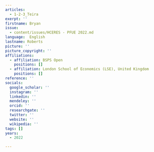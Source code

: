 ```yaml
---
articles:
  - 1-2-3_Teira
exerpt: ''
firstname: Bryan
issue:
  - content/issues/HCERES - PFUE 2022.md
language:  English
lastname: Roberts
picture: ''
picture_copyright: ''
affiliations:
  - affiliation: BSPS Open
    positions: []
  - affiliation: London School of Economics (LSE), United Kingdom
    positions: []
reference: ''
socials:
  google_scholar: ''
  instagram: ''
  linkedin: ''
  mendeley: ''
  orcid: ''
  researchgate: ''
  twitter: ''
  website: ''
  wikipedia: ''
tags: []
years:
  - 2022

---
```

